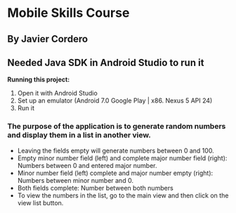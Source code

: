 # Mobile Skills Course
## By Javier Cordero

## Needed Java SDK in Android Studio to run it

**Running this project:**

1. Open it with Android Studio
2. Set up an emulator (Android 7.0 Google Play | x86. Nexus 5 API 24)
3. Run it

### The purpose of the application is to generate random numbers and display them in a list in another view.

- Leaving the fields empty will generate numbers between 0 and 100.
- Empty minor number field (left) and complete major number field (right): Numbers between 0 and entered major number.
- Minor number field (left) complete and major number empty (right): Numbers between minor number and 0.
- Both fields complete: Number between both numbers
- To view the numbers in the list, go to the main view and then click on the view list button.

